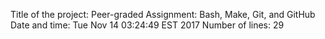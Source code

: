 Title of the project: Peer-graded Assignment: Bash, Make, Git, and GitHub
Date and time: Tue Nov 14 03:24:49 EST 2017
Number of lines: 29
